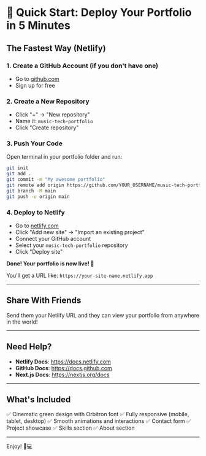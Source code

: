 # 🚀 Quick Start: Deploy Your Portfolio in 5 Minutes

## The Fastest Way (Netlify)

### 1. Create a GitHub Account (if you don't have one)
- Go to [github.com](https://github.com)
- Sign up for free

### 2. Create a New Repository
- Click "+" → "New repository"
- Name it: `music-tech-portfolio`
- Click "Create repository"

### 3. Push Your Code
Open terminal in your portfolio folder and run:
```bash
git init
git add .
git commit -m "My awesome portfolio"
git remote add origin https://github.com/YOUR_USERNAME/music-tech-portfolio.git
git branch -M main
git push -u origin main
```

### 4. Deploy to Netlify
- Go to [netlify.com](https://netlify.com)
- Click "Add new site" → "Import an existing project"
- Connect your GitHub account
- Select your `music-tech-portfolio` repository
- Click "Deploy site"

**Done! Your portfolio is now live! 🎉**

You'll get a URL like: `https://your-site-name.netlify.app`

---

## Share With Friends

Send them your Netlify URL and they can view your portfolio from anywhere in the world!

---

## Need Help?

- **Netlify Docs**: https://docs.netlify.com
- **GitHub Docs**: https://docs.github.com
- **Next.js Docs**: https://nextjs.org/docs

---

## What's Included

✅ Cinematic green design with Orbitron font
✅ Fully responsive (mobile, tablet, desktop)
✅ Smooth animations and interactions
✅ Contact form
✅ Project showcase
✅ Skills section
✅ About section

---

Enjoy! 🎵💻
